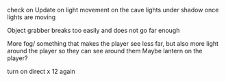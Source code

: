 

check on Update on light movement on the cave lights under shadow once lights are moving 

Object grabber breaks too easily and does not go far enough

More fog/ something that makes the player see less far, but also more light around the player so they can see around them 
Maybe lantern on the player?

turn on direct x 12 again
